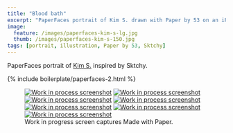 ```yaml
---
title: "Blood bath"
excerpt: "PaperFaces portrait of Kim S. drawn with Paper by 53 on an iPad."
image: 
  feature: /images/paperfaces-kim-s-lg.jpg
  thumb: /images/paperfaces-kim-s-150.jpg
tags: [portrait, illustration, Paper by 53, Sktchy]
---
```


PaperFaces portrait of [Kim S.](http://sktchy.com/czir6c) inspired by Sktchy.

{% include boilerplate/paperfaces-2.html %}

<figure class="third">
  <a href="{{ site.url }}/images/paperfaces-kim-s-process-1-lg.jpg"><img src="{{ site.url }}/images/paperfaces-kim-s-process-1-600.jpg" alt="Work in process screenshot"></a>
  <a href="{{ site.url }}/images/paperfaces-kim-s-process-2-lg.jpg"><img src="{{ site.url }}/images/paperfaces-kim-s-process-2-600.jpg" alt="Work in process screenshot"></a>
  <a href="{{ site.url }}/images/paperfaces-kim-s-process-3-lg.jpg"><img src="{{ site.url }}/images/paperfaces-kim-s-process-3-600.jpg" alt="Work in process screenshot"></a>
  <a href="{{ site.url }}/images/paperfaces-kim-s-process-4-lg.jpg"><img src="{{ site.url }}/images/paperfaces-kim-s-process-4-600.jpg" alt="Work in process screenshot"></a>
  <a href="{{ site.url }}/images/paperfaces-kim-s-process-5-lg.jpg"><img src="{{ site.url }}/images/paperfaces-kim-s-process-5-600.jpg" alt="Work in process screenshot"></a>
  <a href="{{ site.url }}/images/paperfaces-kim-s-process-6-lg.jpg"><img src="{{ site.url }}/images/paperfaces-kim-s-process-6-600.jpg" alt="Work in process screenshot"></a>
  <a href="{{ site.url }}/images/paperfaces-kim-s-process-7-lg.jpg"><img src="{{ site.url }}/images/paperfaces-kim-s-process-7-600.jpg" alt="Work in process screenshot"></a>
  <figcaption>Work in progress screen captures Made with Paper.</figcaption>
</figure>

